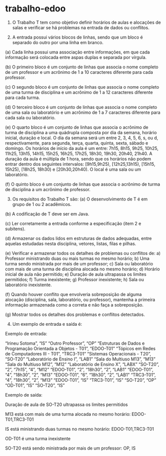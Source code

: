 # trabalho-edoo

1. O Trabalho T tem como objetivo definir horários de aulas e alocações de salas e verificar se há problemas
na entrada de dados ou conflitos.

2. A entrada possui vários blocos de linhas, sendo que um bloco é separado do outro por uma linha em
branco.

(a) Cada linha possui uma associação entre informações, em que cada informação será colocada entre
aspas duplas e separada por vírgula.

(b) O primeiro bloco é um conjunto de linhas que associa o nome completo de um professor e um acrônimo de 1 a 10 caracteres diferente para cada professor.

(c) O segundo bloco é um conjunto de linhas que associa o nome completo de uma turma de disciplina e
um acrônimo de 1 a 12 caracteres diferente para cada turma.

(d) O terceiro bloco é um conjunto de linhas que associa o nome completo de uma sala ou laboratório e
um acrônimo de 1 a 7 caracteres diferente para cada sala ou laboratório.

(e) O quarto bloco é um conjunto de linhas que associa o acrônimo de turma de disciplina a uma quádrupla composta por dia da semana, horário inicial, duração e local. O dia da semana será um entre
2, 3, 4, 5, 6, s, ou d, respectivamente, para segunda, terça, quarta, quinta, sexta, sábado e domingo.
Os horários de início da aula é um entre: 7h15, 8h15, 9h25, 10h25, 11h25, 13h15, 14h15, 15h25, 16h25,
17h25, 18h30, 19h30, 20h40, 21h40. A duração da aula é múltipla de 1 hora, sendo que os horários
não podem entrar dentro dos seguintes intervalos: [9h15,9h25), [12h25,13h15), [15h15, 15h25), [18h25,
18h30) e [20h30,20h40). O local é uma sala ou um laboratório.

(f) O quinto bloco é um conjunto de linhas que associa o acrônimo de turma de disciplina a um acrônimo
de professor.

3. Os requisitos do Trabalho T são:
(a) O desenvolvimento de T é em grupo de 1 ou 2 acadêmicos.

(b) A codificação de T deve ser em Java.

(c) Ler corretamente a entrada conforme a especificação (item 2 e subitens).

(d) Armazenar os dados lidos em estruturas de dados adequadas, entre aquelas estudadas nesta disciplina, vetores, listas, filas e pilhas.

(e) Verificar e armazenar todos os detalhes de problemas ou conflitos de: a) Professor ministrando duas
ou mais turmas no mesmo horário; b) Uma turma sendo ministrada por mais de um professor; c) Sala
ou laboratório com mais de uma turma de disciplina alocada no mesmo horário; d) Horário inicial
de aula não permitido; e) Duração de aula ultrapassa os limites permitidos; f) Turma inexistente; g)
Professor inexistente; h) Sala ou laboratório inexistente.

(f) Quando houver conflito que envolveria sobreposição de alguma alocação (disciplina, sala, laboratório,
ou professor), mantenha a primeira informação armazenada como a correta e não faça a sobreposição.

(g) Mostrar todos os detalhes dos problemas e conflitos detectados.

4. Um exemplo de entrada e saída é:

Exemplo de entrada:

“Irineu Sotoma”, “IS”
“Outro Professor”, “OP”
“Estruturas de Dados e Programação Orientada a Objetos - T01”, “EDOO-T01”
“Tópicos em Redes de Computadores III - T01”, “TRC3-T01”
“Sistemas Operacionais - T20”, “SO-T20”
“Laboratório de Ensino I”, “LAB1”
“Sala do Multiuso M13”, “M13”
“Sala do Multiuso M12”, “M12”
“Laboratório de Ensino X”, “LABX”
“SO-T20”, “2”, “7h15”, “4”, “M12”
“EDOO-T01”, “2”, “18h30”, “2”, “LAB1”
“EDOO-T01”, “4”, “18h30”, “2”, “M13”
“EDOO-T01”, “6”, “18h30”, “2”, “LAB1”
“TRC3-T01”, “4”, “18h30”, “2”, “M13”
“EDOO-T01”, “IS”
“TRC3-T01”, “IS”
“SO-T20”, “OP”
“OD-T01”, “IS”
“SO-T20”, “IS”

Exemplo de saída:

Duração de aula de SO-T20 ultrapassa os limites permitidos

M13 está com mais de uma turma alocada no mesmo horário: EDOO-T01,TRC3-T01

IS está ministrando duas turmas no mesmo horário: EDOO-T01,TRC3-T01

OD-T01 é uma turma inexistente

SO-T20 está sendo ministrada por mais de um professor: OP, IS
